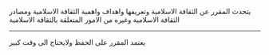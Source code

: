 يتحدث المقرر عن الثقافة الاسلامية وتعريفها واهداف واهمية الثقافة الاسلامية ومصادر الثقافة الاسلامية وغيره من الامور
المتعلقة بالثقافة الاسلامية

---
يعتمد المقرر على الحفظ ولايحتاج الى وقت كبير
